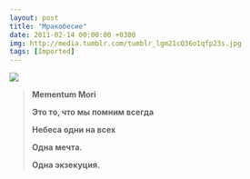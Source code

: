 ```yaml
---
layout: post
title: "Мракобесие"
date: 2011-02-14 00:00:00 +0300
img: http://media.tumblr.com/tumblr_lgm21cQ36o1qfp23s.jpg
tags: [Imported]
---
```


![](http://media.tumblr.com/tumblr_lgm21cQ36o1qfp23s.jpg)

> **Mementum Mori**
> 
> **Это то, что мы помним всегда**
> 
> **Небеса одни на всех**
> 
> **Одна мечта.**
> 
> **Одна экзекуция.**